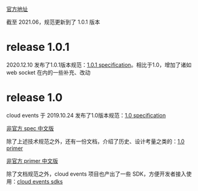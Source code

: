 [官方地址](https://cloudevents.io/)

截至 2021.06，规范更新到了 1.0.1 版本

# release 1.0.1

2020.12.10 发布了1.0.1版本规范：[1.0.1 specification](https://github.com/cloudevents/spec/blob/v1.0.1/spec.md)。相比于1.0，增加了诸如 web socket 在内的一些补充、改动

# release 1.0

cloud events 于 2019.10.24 发布了1.0版本规范：[1.0 specification](https://github.com/cloudevents/spec/blob/v1.0/spec.md)

[非官方 spec 中文版](https://skyao.io/learning-serverless/spec/cloudevents/core.html)

除了上述技术规范之外，还有一份文档，介绍了历史、设计考量之类的：[1.0 primer](https://github.com/cloudevents/spec/blob/v1.0/primer.md)

[非官方 primer 中文版](https://skyao.io/learning-serverless/spec/cloudevents/primer.html)

除了文档规范之外，cloud events 项目也产出了一些 SDK，方便开发者接入使用：[cloud events sdks](https://github.com/cloudevents/spec#sdks)